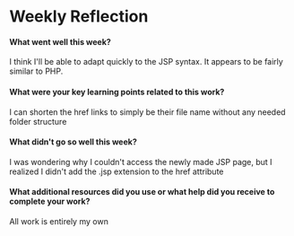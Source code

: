 # Weekly Reflection

#### What went well this week? 

I think I'll be able to adapt quickly to the JSP syntax. It appears to be fairly similar to
PHP.

#### What were your key learning points related to this work?

I can shorten the href links to simply be their file name without any needed
folder structure

#### What didn't go so well this week? 

I was wondering why I couldn't access the newly made JSP page, but I realized
I didn't add the .jsp extension to the href attribute

#### What additional resources did you use or what help did you receive to complete your work? 

All work is entirely my own 

